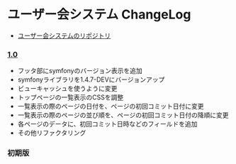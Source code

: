 ユーザー会システム ChangeLog
============================

- [ユーザー会システムのリポジトリ](http://github.com/hidenorigoto/sfjp-cms)


### [1.0](http://github.com/hidenorigoto/sfjp-cms/commits/1.0)

- フッタ部にsymfonyのバージョン表示を追加
- symfonyライブラリを1.4.7-DEVにバージョンアップ
- ビューキャッシュを使うように変更
- トップページの一覧表示のCSSを調整
- 一覧表示の際のページの日付を、ページの初回コミット日付に変更
- 一覧表示の際のページの並び順を、ページの初回コミット日付の降順に変更
- 各ページのデータに、初回コミット日時などのフィールドを追加
- その他リファクタリング


### 初期版

